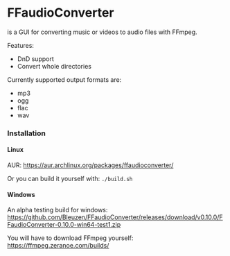 # FFaudioConverter
is a GUI for converting music or videos to audio files with FFmpeg.

Features:
 - DnD support
 - Convert whole directories

Currently supported output formats are:
 - mp3
 - ogg
 - flac
 - wav

### Installation

#### Linux
AUR: https://aur.archlinux.org/packages/ffaudioconverter/

Or you can build it yourself with: `./build.sh`

#### Windows
An alpha testing build for windows:
https://github.com/Bleuzen/FFaudioConverter/releases/download/v0.10.0/FFaudioConverter-0.10.0-win64-test1.zip

You will have to download FFmpeg yourself:
https://ffmpeg.zeranoe.com/builds/
